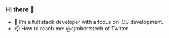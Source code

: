 ### Hi there 👋

<!--
**cjroberts2013/cjroberts2013** is a ✨ _special_ ✨ repository because its `README.md` (this file) appears on your GitHub profile.

Here are some ideas to get you started:
-->
- 🔭 I’m a full stack developer with a focus on iOS development.
- 📫 How to reach me: @cjrobertstech of Twitter
